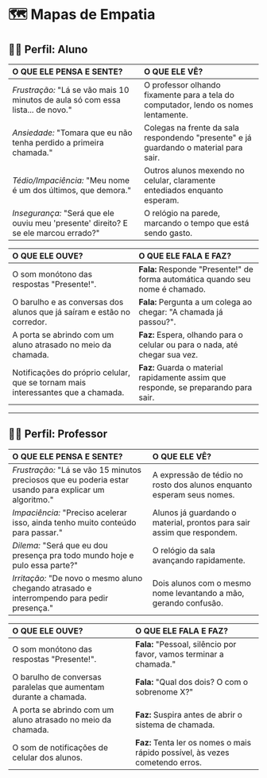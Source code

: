 # 🗺️ Mapas de Empatia

## 🧑‍🎓 Perfil: Aluno

| O QUE ELE **PENSA E SENTE**? | O QUE ELE **VÊ**? |
| :--- | :--- |
| *Frustração:* "Lá se vão mais 10 minutos de aula só com essa lista... de novo." | O professor olhando fixamente para a tela do computador, lendo os nomes lentamente. |
| *Ansiedade:* "Tomara que eu não tenha perdido a primeira chamada." | Colegas na frente da sala respondendo "presente" e já guardando o material para sair. |
| *Tédio/Impaciência:* "Meu nome é um dos últimos, que demora." | Outros alunos mexendo no celular, claramente entediados enquanto esperam. |
| *Insegurança:* "Será que ele ouviu meu 'presente' direito? E se ele marcou errado?" | O relógio na parede, marcando o tempo que está sendo gasto. |

| O QUE ELE **OUVE**? | O QUE ELE **FALA E FAZ**? |
| :--- | :--- |
| O som monótono das respostas "Presente!". | **Fala:** Responde "Presente!" de forma automática quando seu nome é chamado. |
| O barulho e as conversas dos alunos que já saíram e estão no corredor. | **Fala:** Pergunta a um colega ao chegar: "A chamada já passou?". |
| A porta se abrindo com um aluno atrasado no meio da chamada. | **Faz:** Espera, olhando para o celular ou para o nada, até chegar sua vez. |
| Notificações do próprio celular, que se tornam mais interessantes que a chamada. | **Faz:** Guarda o material rapidamente assim que responde, se preparando para sair. |

---

## 👨‍🏫 Perfil: Professor

| O QUE ELE **PENSA E SENTE**? | O QUE ELE **VÊ**? |
| :--- | :--- |
| *Frustração:* "Lá se vão 15 minutos preciosos que eu poderia estar usando para explicar um algoritmo." | A expressão de tédio no rosto dos alunos enquanto esperam seus nomes. |
| *Impaciência:* "Preciso acelerar isso, ainda tenho muito conteúdo para passar." | Alunos já guardando o material, prontos para sair assim que respondem. |
| *Dilema:* "Será que eu dou presença pra todo mundo hoje e pulo essa parte?" | O relógio da sala avançando rapidamente. |
| *Irritação:* "De novo o mesmo aluno chegando atrasado e interrompendo para pedir presença." | Dois alunos com o mesmo nome levantando a mão, gerando confusão. |

| O QUE ELE **OUVE**? | O QUE ELE **FALA E FAZ**? |
| :--- | :--- |
| O som monótono das respostas "Presente!". | **Fala:** "Pessoal, silêncio por favor, vamos terminar a chamada." |
| O barulho de conversas paralelas que aumentam durante a chamada. | **Fala:** "Qual dos dois? O com o sobrenome X?" |
| A porta se abrindo com um aluno atrasado no meio da chamada. | **Faz:** Suspira antes de abrir o sistema de chamada. |
| O som de notificações de celular dos alunos. | **Faz:** Tenta ler os nomes o mais rápido possível, às vezes cometendo erros. |